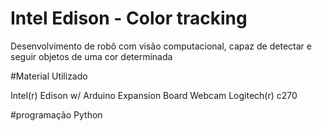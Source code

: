 # Intel Edison - Color tracking
Desenvolvimento de robô com visão computacional, capaz de detectar e seguir objetos de uma cor determinada

#Material Utilizado

Intel(r) Edison w/ Arduino Expansion Board
Webcam Logitech(r) c270



#programação
Python
